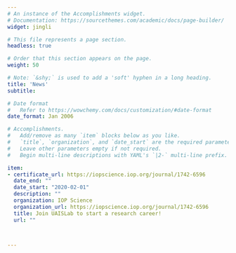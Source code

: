 ```yaml
---
# An instance of the Accomplishments widget.
# Documentation: https://sourcethemes.com/academic/docs/page-builder/
widget: jingli

# This file represents a page section.
headless: true

# Order that this section appears on the page.
weight: 50

# Note: `&shy;` is used to add a 'soft' hyphen in a long heading.
title: 'News'
subtitle:

# Date format
#   Refer to https://wowchemy.com/docs/customization/#date-format
date_format: Jan 2006

# Accomplishments.
#   Add/remove as many `item` blocks below as you like.
#   `title`, `organization`, and `date_start` are the required parameters.
#   Leave other parameters empty if not required.
#   Begin multi-line descriptions with YAML's `|2-` multi-line prefix.

item:
- certificate_url: https://iopscience.iop.org/journal/1742-6596
  date_end: ""
  date_start: "2020-02-01"
  description: ""
  organization: IOP Science
  organization_url: https://iopscience.iop.org/journal/1742-6596
  title: Join UAISLab to start a research career!
  url: ""  


  
---
```

